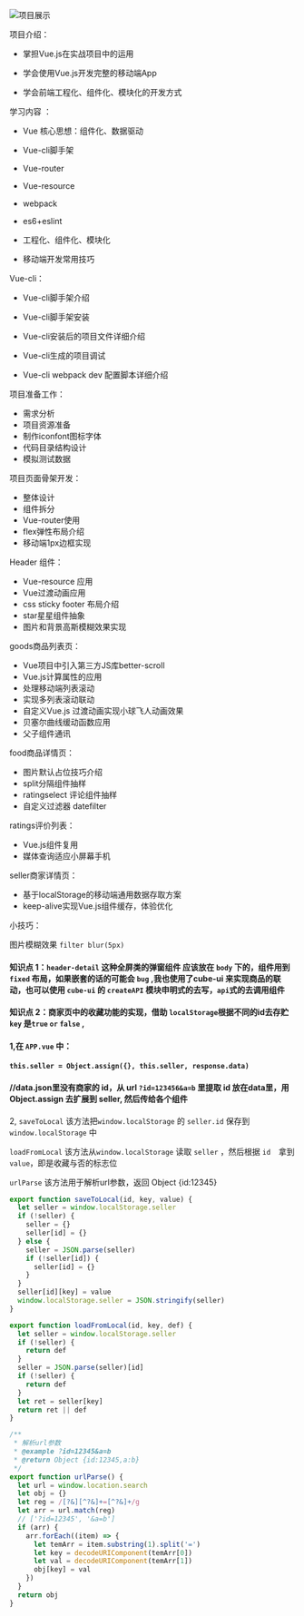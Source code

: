 
![项目展示](https://github.com/sayid95/MD-pic/blob/master/pic/eleme.png)

项目介绍： 

* 掌担Vue.js在实战项目中的运用

* 学会使用Vue.js开发完整的移动端App
	
* 学会前端工程化、组件化、模块化的开发方式



学习内容 ：
	 
* Vue 核心思想：组件化、数据驱动
	
* Vue-cli脚手架
	
* Vue-router

* Vue-resource

* webpack

* es6+eslint

* 工程化、组件化、模块化

* 移动端开发常用技巧



Vue-cli：

* Vue-cli脚手架介绍

* Vue-cli脚手架安装

* Vue-cli安装后的项目文件详细介绍

* Vue-cli生成的项目调试
* Vue-cli webpack dev 配置脚本详细介绍



项目准备工作：
*  需求分析
*  项目资源准备
*  制作iconfont图标字体
*  代码目录结构设计
*  模拟测试数据



项目页面骨架开发：
* 整体设计
* 组件拆分
* Vue-router使用
* flex弹性布局介绍
* 移动端1px边框实现



Header 组件：
* Vue-resource 应用
* Vue过渡动画应用
* css sticky footer 布局介绍
* star星星组件抽象
* 图片和背景高斯模糊效果实现



goods商品列表页：
* Vue项目中引入第三方JS库better-scroll
* Vue.js计算属性的应用
* 处理移动端列表滚动
* 实现多列表滚动联动
* 自定义Vue.js 过渡动画实现小球飞人动画效果
* 贝塞尔曲线缓动函数应用
* 父子组件通讯



food商品详情页：
* 图片默认占位技巧介绍
* split分隔组件抽样
* ratingselect 评论组件抽样
* 自定义过滤器 datefilter



ratings评价列表：
* Vue.js组件复用
* 媒体查询适应小屏幕手机



seller商家详情页：
* 基于localStorage的移动端通用数据存取方案
* keep-alive实现Vue.js组件缓存，体验优化



小技巧：

图片模糊效果 `filter blur(5px)`



#### 知识点 1：`header-detail`  这种全屏类的弹窗组件 应该放在  `body`  下的，组件用到 `fixed` 布局，如果嵌套的话的可能会 `bug` ,我也使用了cube-ui 来实现商品的联动，也可以使用 `cube-ui` 的 `createAPI` 模块申明式的去写，`api`式的去调用组件



#### 知识点 2：商家页中的收藏功能的实现，借助 `localStorage`根据不同的id去存贮 `key` 是`true`  `or` `false` , 

#### 1,在 `APP.vue` 中：

#### `this.seller = Object.assign({}, this.seller, response.data)`  

#### //data.json里没有商家的 id，从 url `?id=123456&a=b` 里提取 id 放在data里，用 Object.assign 去扩展到 seller, 然后传给各个组件

2,  `saveToLocal` 该方法把`window.localStorage` 的 `seller.id` 保存到`window.localStorage` 中

`loadFromLocal` 该方法从``window.localStorage`` 读取 `seller` ，然后根据 `id  `拿到 `value`，即是收藏与否的标志位

`urlParse` 该方法用于解析url参数，返回 Object {id:12345}

```js
export function saveToLocal(id, key, value) {
  let seller = window.localStorage.seller
  if (!seller) {
    seller = {}
    seller[id] = {}
  } else {
    seller = JSON.parse(seller)
    if (!seller[id]) {
      seller[id] = {}
    }
  }
  seller[id][key] = value
  window.localStorage.seller = JSON.stringify(seller)
}

export function loadFromLocal(id, key, def) {
  let seller = window.localStorage.seller
  if (!seller) {
    return def
  }
  seller = JSON.parse(seller)[id]
  if (!seller) {
    return def
  }
  let ret = seller[key]
  return ret || def
}

```



```js
/**
 * 解析url参数
 * @example ?id=12345&a=b
 * @return Object {id:12345,a:b}
 */
export function urlParse() {
  let url = window.location.search
  let obj = {}
  let reg = /[?&][^?&]+=[^?&]+/g
  let arr = url.match(reg)
  // ['?id=12345', '&a=b']
  if (arr) {
    arr.forEach((item) => {
      let temArr = item.substring(1).split('=')
      let key = decodeURIComponent(temArr[0])
      let val = decodeURIComponent(temArr[1])
      obj[key] = val
    })
  }
  return obj
}
```